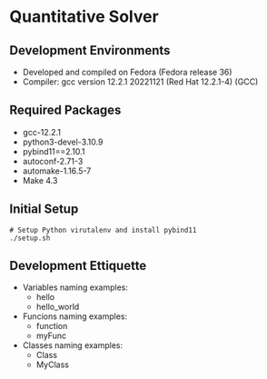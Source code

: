 # Quantitative Solver

## Development Environments
* Developed and compiled on Fedora (Fedora release 36)
* Compiler: gcc version 12.2.1 20221121 (Red Hat 12.2.1-4) (GCC)

## Required Packages
* gcc-12.2.1
* python3-devel-3.10.9
* pybind11==2.10.1
* autoconf-2.71-3
* automake-1.16.5-7
* Make 4.3

## Initial Setup
```
# Setup Python virutalenv and install pybind11
./setup.sh
```

## Development Ettiquette
* Variables naming examples:
    * hello
    * hello_world
* Funcions naming examples:
    * function
    * myFunc
* Classes naming examples:
    * Class
    * MyClass
